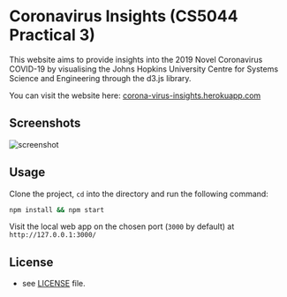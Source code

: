 # Coronavirus Insights (CS5044 Practical 3)

This website aims to provide insights into the 2019 Novel Coronavirus COVID-19 by visualising the Johns Hopkins University Centre for Systems Science and Engineering through the d3.js library.

You can visit the website here: [corona-virus-insights.herokuapp.com](https://corona-virus-insights.herokuapp.com/)

## Screenshots

![screenshot](https://i.postimg.cc/2yS6tC6P/screenshot.png)

## Usage

Clone the project, `cd` into the directory and run the following command:

```bash
npm install && npm start
```

Visit the local web app on the chosen port (`3000` by default) at `http://127.0.0.1:3000/`

## License 
* see [LICENSE](path) file.
